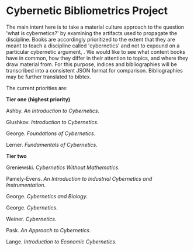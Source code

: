 # Cybernetic Bibliometrics Project
The main intent here is to take a material culture approach to the question 'what is cybernetics?' by examining the artifacts used to propagate the discipline. Books are accordingly prioritized to the extent that they are meant to teach a discipline called 'cybernetics' and not to expound on a particular cybernetic argument, . We would like to see what content books have in common, how they differ in their attention to topics, and where they draw material from. For this purpose, indices and bibliographies will be transcribed into a consistent JSON format for comparison. Bibliographies may be further translated to bibtex.

The current priorities are:

**Tier one (highest priority)**

Ashby. _An Introduction to Cybernetics_.

Glushkov. _Introduction to Cybernetics_.

George. _Foundations of Cybernetics_.

Lerner. _Fundamentals of Cybernetics_.


**Tier two**

Greniewski. _Cybernetics Without Mathematics_.

Pamely-Evens. _An Introduction to Industrial Cybernetics and Instrumentation_.

George. _Cybernetics and Biology_.

George. _Cybernetics_.

Weiner. _Cybernetics_.

Pask. _An Approach to Cybernetics_.

Lange. _Introduction to Economic Cybernetics_.

